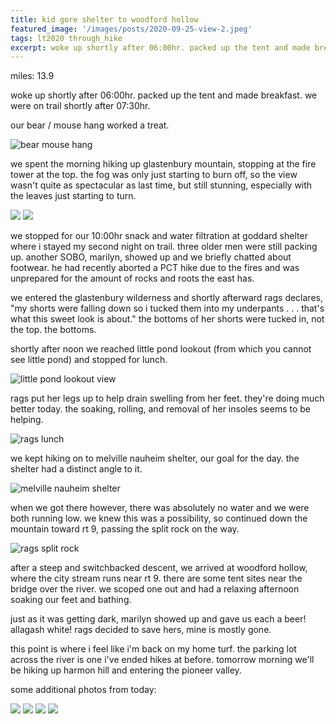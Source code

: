 ```yaml
---
title: kid gore shelter to woodford hollow
featured_image: '/images/posts/2020-09-25-view-2.jpeg'
tags: lt2020 through_hike
excerpt: woke up shortly after 06:00hr. packed up the tent and made breakfast. we were on trail shortly after 07:30hr.
---
```


miles: 13.9

woke up shortly after 06:00hr. packed up the tent and made breakfast. we were on trail shortly after 07:30hr.

our bear / mouse hang worked a treat.

![bear mouse hang](/images/posts/2020-09-25-bear-mouse-hang.jpeg)

we spent the morning hiking up glastenbury mountain, stopping at the fire tower at the top. the fog was only just starting to burn off, so the view wasn't quite as spectacular as last time, but still stunning, especially with the leaves just starting to turn.

<div class="gallery" data-columns="2">
	<img src="/images/posts/2020-09-25-glastenbury-mountain-1.jpeg">
	<img src="/images/posts/2020-09-25-glastenbury-mountain-2.jpeg">
</div>

we stopped for our 10:00hr snack and water filtration at goddard shelter where i stayed my second night on trail. three older men were still packing up. another SOBO, marilyn, showed up and we briefly chatted about footwear. he had recently aborted a PCT hike due to the fires and was unprepared for the amount of rocks and roots the east has.

we entered the glastenbury wilderness and shortly afterward rags declares, "my shorts were falling down so i tucked them into my underpants . . . that's what this sweet look is about." the bottoms of her shorts were tucked in, not the top. the bottoms.

shortly after noon we reached little pond lookout (from which you cannot see little pond) and stopped for lunch.

![little pond lookout view](/images/posts/2020-09-25-little-pond-lookout-view.jpeg)

rags put her legs up to help drain swelling from her feet. they're doing much better today. the soaking, rolling, and removal of her insoles seems to be helping.

![rags lunch](/images/posts/2020-09-25-rags-lunch.jpeg)

we kept hiking on to melville nauheim shelter, our goal for the day. the shelter had a distinct angle to it.

![melville nauheim shelter](/images/posts/2020-09-25-melville-nauheim-shelter.jpeg)

when we got there however, there was absolutely no water and we were both running low. we knew this was a possibility, so continued down the mountain toward rt 9, passing the split rock on the way.

![rags split rock](/images/posts/2020-09-25-rags-split-rock.jpeg)

after a steep and switchbacked descent, we arrived at woodford hollow, where the city stream runs near rt 9. there are some tent sites near the bridge over the river. we scoped one out and had a relaxing afternoon soaking our feet and bathing.

just as it was getting dark, marilyn showed up and gave us each a beer! allagash white! rags decided to save hers, mine is mostly gone.

this point is where i feel like i'm back on my home turf. the parking lot across the river is one i've ended hikes at before. tomorrow morning we'll be hiking up harmon hill and entering the pioneer valley.

some additional photos from today:

<div class="gallery" data-columns="2">
	<img src="/images/posts/2020-09-25-rags-trail-1.jpeg">
	<img src="/images/posts/2020-09-25-moss.jpeg">
	<img src="/images/posts/2020-09-25-view-1.jpeg">
	<img src="/images/posts/2020-09-25-view-2.jpeg">
</div>
